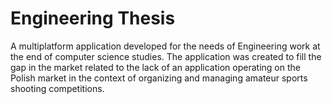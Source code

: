 # Engineering Thesis

A multiplatform application developed for the needs of Engineering work at the end of computer science studies. The application was created to fill the gap in the market related to the lack of an application operating on the Polish market in the context of organizing and managing amateur sports shooting competitions.